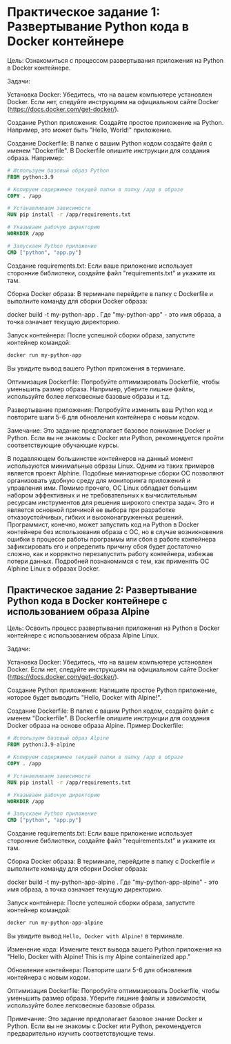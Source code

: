 # Практическое задание 1: Развертывание Python кода в Docker контейнере
Цель: Ознакомиться с процессом развертывания приложения на Python в Docker контейнере.

Задачи:

Установка Docker: Убедитесь, что на вашем компьютере установлен Docker. Если нет, следуйте инструкциям на официальном сайте Docker (https://docs.docker.com/get-docker/).

Создание Python приложения: Создайте простое приложение на Python. Например, это может быть "Hello, World!" приложение.

Создание Dockerfile: В папке с вашим Python кодом создайте файл с именем "Dockerfile". В Dockerfile опишите инструкции для создания образа. Например:
```Dockerfile
# Используем базовый образ Python
FROM python:3.9

# Копируем содержимое текущей папки в папку /app в образе
COPY . /app

# Устанавливаем зависимости
RUN pip install -r /app/requirements.txt

# Указываем рабочую директорию
WORKDIR /app

# Запускаем Python приложение
CMD ["python", "app.py"]
```
Создание requirements.txt: Если ваше приложение использует сторонние библиотеки, создайте файл "requirements.txt" и укажите их там.

Сборка Docker образа: В терминале перейдите в папку с Dockerfile и выполните команду для сборки Docker образа:

docker build -t my-python-app .
Где "my-python-app" - это имя образа, а точка означает текущую директорию.

Запуск контейнера: После успешной сборки образа, запустите контейнер командой:

```sh
docker run my-python-app
```
Вы увидите вывод вашего Python приложения в терминале.

Оптимизация Dockerfile: Попробуйте оптимизировать Dockerfile, чтобы уменьшить размер образа. Например, уберите лишние файлы, используйте более легковесные базовые образы и т.д.

Развертывание приложения: Попробуйте изменить ваш Python код и повторите шаги 5-6 для обновления контейнера с новым кодом.

Замечание: Это задание предполагает базовое понимание Docker и Python. Если вы не знакомы с Docker или Python, рекомендуется пройти соответствующие обучающие курсы.

В подавляющем большинстве контейнеров на данный момент используются минимальные образы Linux. Одним из таких примеров является проект Alphine. Подобные миниатюрные сборки ОС позволяют организовать удобную среду для мониторинга приложений и управления ими. Помимо прочего, ОС Linux обладает большим набором эффективных и не требовательных к вычислительным ресурсам инструментов для решения широкого спектра задач. Это и является основной причиной ее выбора при разработке отказоустойчивых, гибких и высоконагруженных решений. Программист, конечно, может запустить код на Python в Docker контейнере без использования образа с ОС, но в случае возникновения ошибки в процессе работы программы или сбоя в работе контейнера зафиксировать его и определить причину сбоя будет достаточно сложно, как и корректно перезапустить работу контейнера, избежав потери данных. Подробней познакомимся с тем, как применять ОС Alphine Linux в образах Docker.



## Практическое задание 2: Развертывание Python кода в Docker контейнере с использованием образа Alpine

Цель: Освоить процесс развертывания приложения на Python в Docker контейнере с использованием образа Alpine Linux.

Задачи:

Установка Docker: Убедитесь, что на вашем компьютере установлен Docker. Если нет, следуйте инструкциям на официальном сайте Docker (https://docs.docker.com/get-docker/).

Создание Python приложения: Напишите простое Python приложение, которое будет выводить "Hello, Docker with Alpine!".

Создание Dockerfile: В папке с вашим Python кодом, создайте файл с именем "Dockerfile". В Dockerfile опишите инструкции для создания Docker образа на основе образа Alpine. Пример Dockerfile:
```Dockerfile
# Используем базовый образ Alpine
FROM python:3.9-alpine

# Копируем содержимое текущей папки в папку /app в образе
COPY . /app

# Устанавливаем зависимости
RUN pip install -r /app/requirements.txt

# Указываем рабочую директорию
WORKDIR /app

# Запускаем Python приложение
CMD ["python", "app.py"]
```
Создание requirements.txt: Если ваше приложение использует сторонние библиотеки, создайте файл "requirements.txt" и укажите их там.

Сборка Docker образа: В терминале, перейдите в папку с Dockerfile и выполните команду для сборки Docker образа:

docker build -t my-python-app-alpine .
Где "my-python-app-alpine" - это имя образа, а точка означает текущую директорию.

Запуск контейнера: После успешной сборки образа, запустите контейнер командой:
```sh
docker run my-python-app-alpine
```
Вы увидите вывод ```Hello, Docker with Alpine!``` в терминале.

Изменение кода: Измените текст вывода вашего Python приложения на "Hello, Docker with Alpine! This is my Alpine containerized app."

Обновление контейнера: Повторите шаги 5-6 для обновления контейнера с новым кодом.

Оптимизация Dockerfile: Попробуйте оптимизировать Dockerfile, чтобы уменьшить размер образа. Уберите лишние файлы и зависимости, используйте более легковесные базовые образы.

Примечание: Это задание предполагает базовое знание Docker и Python. Если вы не знакомы с Docker или Python, рекомендуется предварительно изучить соответствующие темы.